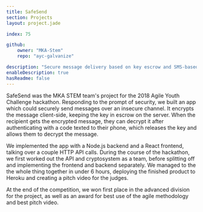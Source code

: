```yaml
---
title: SafeSend
section: Projects
layout: project.jade

index: 75

github:
    owner: "MKA-Stem"
    repo: "ayc-galvanize"

description: "Secure message delivery based on key escrow and SMS-based authentication."
enableDescription: true
hasReadme: false
---
```


SafeSend was the MKA STEM team's project for the 2018 Agile Youth Challenge hackathon. Responding to the prompt of security, we built an app which could securely send messages over an insecure channel. It encrypts the message client-side, keeping the key in escrow on the server. When the recipient gets the encrypted message, they can decrypt it after authenticating with a code texted to their phone, which releases the key and allows them to decrypt the message. 

We implemented the app with a Node.js backend and a React frontend, talking over a couple HTTP API calls. During the course of the hackathon, we first worked out the API and cryptosystem as a team, before splitting off and implementing the frontend and backend separately. We managed to the the whole thing together in under 6 hours, deploying the finished product to Heroku and creating a pitch video for the judges.

At the end of the competition, we won first place in the advanced division for the project, as well as an award for best use of the agile methodology and best pitch video.
